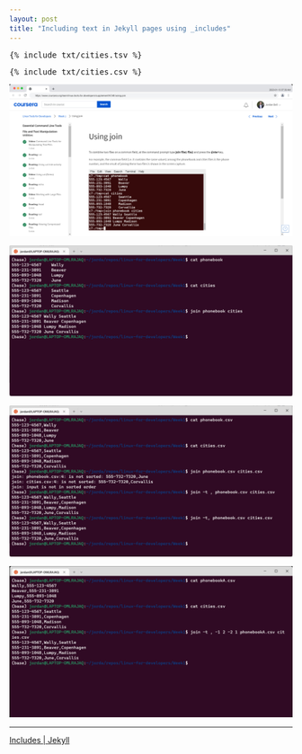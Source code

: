 ```yaml
---
layout: post
title: "Including text in Jekyll pages using _includes"
---
```


<pre>
{% include txt/cities.tsv %}
</pre>

<pre>
{% include txt/cities.csv %}
</pre>

![The Linux Foundation](/assets/images/screenshots/Using_join_Coursera.png)

![tab separated](/assets/images/screenshots/Linux-Tools-for-Developers-using-join.png)

![comma separated](/assets/images/screenshots/Linux-Tools-for-Developers-using-join-csv.png)

![field flags](/assets/images/screenshots/Linux-Tools-for-Developers-using-join-csv-fields.png)

---

[Includes \| Jekyll](https://jekyllrb.com/docs/includes/)